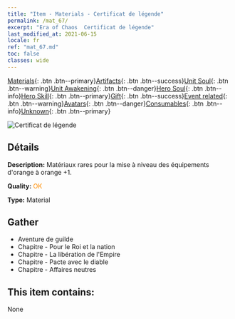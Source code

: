 ```yaml
---
title: "Item - Materials - Certificat de légende"
permalink: /mat_67/
excerpt: "Era of Chaos  Certificat de légende"
last_modified_at: 2021-06-15
locale: fr
ref: "mat_67.md"
toc: false
classes: wide
---
```

 [Materials](/ItemsFR/){: .btn .btn--primary}[Artifacts](/ItemsFR/Artifacts/){: .btn .btn--success}[Unit Soul](/ItemsFR/UnitSoul/){: .btn .btn--warning}[Unit Awakening](/ItemsFR/UnitAwakening/){: .btn .btn--danger}[Hero Soul](/ItemsFR/HeroSoul/){: .btn .btn--info}[Hero Skill](/ItemsFR/HeroSkill/){: .btn .btn--primary}[Gift](/ItemsFR/Gift/){: .btn .btn--success}[Event related](/ItemsFR/Events/){: .btn .btn--warning}[Avatars](/ItemsFR/Avatars/){: .btn .btn--danger}[Consumables](/ItemsFR/Consumables/){: .btn .btn--info}[Unknown](/ItemsFR/Unknown/){: .btn .btn--primary}

 ![Certificat de légende](/images/t/i_cailiao_hexin3.png)

## Détails
 **Description:** Matériaux rares pour la mise à niveau des équipements d'orange à orange +1.

 **Quality:** <span style="color: #FF8C00">OK</span>

 **Type:** Material

## Gather

*    Aventure de guilde 
*    Chapitre - Pour le Roi et la nation 
*    Chapitre - La libération de l'Empire 
*    Chapitre - Pacte avec le diable 
*    Chapitre - Affaires neutres 

## This item contains:

  None

